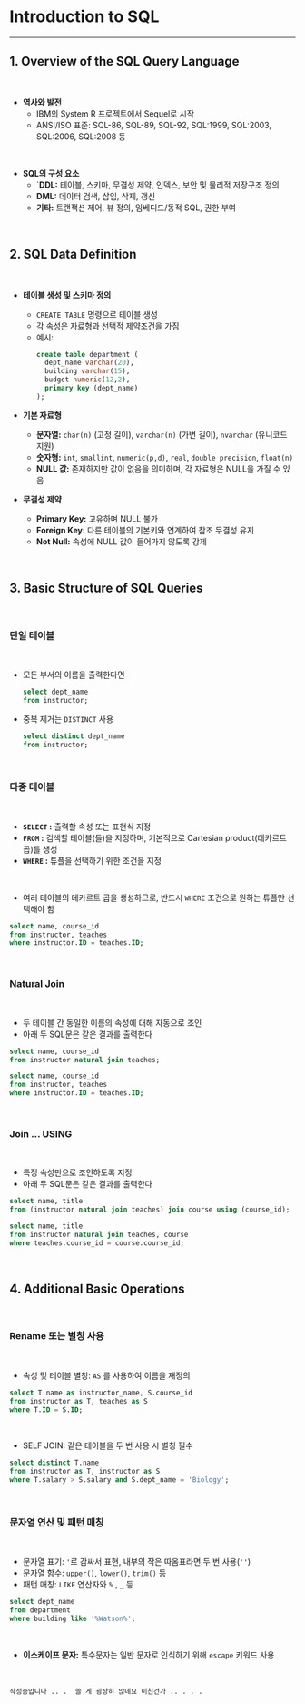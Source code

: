 # Introduction to SQL

---

## 1. Overview of the SQL Query Language 

<br>

- **역사와 발전**  
  - IBM의 System R 프로젝트에서 Sequel로 시작
  - ANSI/ISO 표준: SQL-86, SQL-89, SQL-92, SQL:1999, SQL:2003, SQL:2006, SQL:2008 등

<br>

- **SQL의 구성 요소**  
  - `**DDL:** 테이블, 스키마, 무결성 제약, 인덱스, 보안 및 물리적 저장구조 정의  
  - **DML:** 데이터 검색, 삽입, 삭제, 갱신  
  - **기타:** 트랜잭션 제어, 뷰 정의, 임베디드/동적 SQL, 권한 부여


<br>

## 2. SQL Data Definition

<br>

- **테이블 생성 및 스키마 정의**  
  - `CREATE TABLE` 명령으로 테이블 생성  
  - 각 속성은 자료형과 선택적 제약조건을 가짐  
  - 예시:
    ```sql
    create table department (
      dept_name varchar(20),
      building varchar(15),
      budget numeric(12,2),
      primary key (dept_name)
    );
    ```

- **기본 자료형**  
  - **문자열:** `char(n)` (고정 길이), `varchar(n)` (가변 길이), `nvarchar` (유니코드 지원)  
  - **숫자형:** `int`, `smallint`, `numeric(p,d)`, `real`, `double precision`, `float(n)`  
  - **NULL 값:** 존재하지만 값이 없음을 의미하며, 각 자료형은 NULL을 가질 수 있음

- **무결성 제약**  
  - **Primary Key:** 고유하며 NULL 불가  
  - **Foreign Key:** 다른 테이블의 기본키와 연계하여 참조 무결성 유지  
  - **Not Null:** 속성에 NULL 값이 들어가지 않도록 강제

<br>

## 3. Basic Structure of SQL Queries

<br>

### 단일 테이블

<br>

- 모든 부서의 이름을 출력한다면
  ```sql
  select dept_name
  from instructor;
  ```


- 중복 제거는 `DISTINCT` 사용
  ```sql
  select distinct dept_name
  from instructor;

  ```

<br>

### 다중 테이블

<br>

- **`SELECT` :** 출력할 속성 또는 표현식 지정
- **`FROM` :** 검색할 테이블(들)을 지정하며, 기본적으로 Cartesian product(데카르트 곱)를 생성
- **`WHERE` :** 튜플을 선택하기 위한 조건을 지정

<br>

- 여러 테이블의 데카르트 곱을 생성하므로, 반드시 `WHERE` 조건으로 원하는 튜플만 선택해야 함
```sql
select name, course_id
from instructor, teaches
where instructor.ID = teaches.ID;

```

<br>

### Natural Join

<br>

- 두 테이블 간 동일한 이름의 속성에 대해 자동으로 조인
- 아래 두 SQL문은 같은 결과를 출력한다

```sql
select name, course_id
from instructor natural join teaches;
```
```sql
select name, course_id
from instructor, teaches
where instructor.ID = teaches.ID;
```

<br>

### Join ... USING

<br>

- 특정 속성만으로 조인하도록 지정
- 아래 두 SQL문은 같은 결과를 출력한다

```sql
select name, title
from (instructor natural join teaches) join course using (course_id);
```
```sql
select name, title
from instructor natural join teaches, course
where teaches.course_id = course.course_id;
```

<br>

## 4. Additional Basic Operations

<br>

### Rename 또는 별칭 사용

<br>

- 속성 및 테이블 별칭: `AS` 를 사용하여 이름을 재정의

```sql
select T.name as instructor_name, S.course_id
from instructor as T, teaches as S
where T.ID = S.ID;

```

<br>

- SELF JOIN: 같은 테이블을 두 번 사용 시 별칭 필수

```sql
select distinct T.name
from instructor as T, instructor as S
where T.salary > S.salary and S.dept_name = 'Biology';

```

<br>

### 문자열 연산 및 패턴 매칭

<br>

- 문자열 표기: `'`로 감싸서 표현, 내부의 작은 따옴표라면 두 번 사용(`''`)
- 문자열 함수: `upper()`, `lower()`, `trim()` 등
- 패턴 매칭: `LIKE` 연산자와 `%` , `_` 등

```sql
select dept_name
from department
where building like '%Watson%';
```

<br>

- **이스케이프 문자:** 특수문자는 일반 문자로 인식하기 위해 `escape` 키워드 사용

<br>

`작성중입니다 .. .  쓸 게 굉장히 많네요 미친건가 .. . . . `
